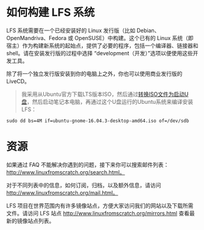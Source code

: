 # 如何构建 LFS 系统

LFS 系统需要在一个已经安装好的 Linux 发行版（比如 Debian、OpenMandriva、Fedora 或 OpenSUSE）中构建。这个已有的 Linux 系统（即宿主）作为构建新系统的起始点，提供了必要的程序，包括一个编译器、链接器和 shell。请在安装发行版的过程中选择 “development（开发）”选项以便使用这些开发工具。

除了将一个独立发行版安装到你的电脑上之外，你也可以使用商业发行版的 LiveCD。

> 我采用从Ubuntu官方下载LTS版本ISO，然后通过[转换ISO文件为启动U盘](https://www.linux.com/blog/how-burn-iso-usb-drive)，然后启动笔记本电脑，再通过这个U盘运行的Ubuntu系统来编译安装LFS：

```
sudo dd bs=4M if=ubuntu-gnome-16.04.3-desktop-amd64.iso of=/dev/sdb
```

# 资源

如果通过 FAQ 不能解决你遇到的问题，接下来你可以搜索邮件列表： http://www.linuxfromscratch.org/search.html。 

对于不同列表中的信息，如何订阅，归档，以及额外信息，请访问 http://www.linuxfromscratch.org/mail.html。 

LFS 项目在世界范围内有许多镜像站点，方便大家访问我们的网站以及下载所需文件。请访问 LFS 站点 http://www.linuxfromscratch.org/mirrors.html 查看最新的镜像站点列表。 